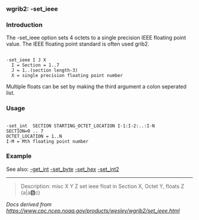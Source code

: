 
### wgrib2: -set\_ieee



### Introduction



The -set\_ieee option sets 4 octets to a
single precision IEEE floating point value. The IEEE floating point standard
is often used grib2.


```

-set_ieee I J X
  I = Section = 1..7
  J = 1..(section length-3)
  X = single precision floating point number

```


Multiple floats can be set by making the third argument a colon seperated list.

### Usage




```

-set_int  SECTION STARTING_OCTET_LOCATION I-1:I-2:..:I-N
SECTION=0 .. 7
OCTET_LOCATION = 1..N
I-M = Mth floating point number

```

### Example



See also: 
[-get\_int](get_int.html)
[-set\_byte](set_byte.html)
[-set\_hex](set_hex.html)
[-set\_int2](set_int2.html)










----

>Description: misc  X Y Z  set ieee float in Section X, Octet Y, floats Z (a|a:b:c)

_Docs derived from <https://www.cpc.ncep.noaa.gov/products/wesley/wgrib2/set_ieee.html>_